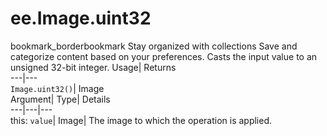  
#  ee.Image.uint32 
bookmark_borderbookmark Stay organized with collections  Save and categorize content based on your preferences.
Casts the input value to an unsigned 32-bit integer. 
Usage| Returns  
---|---  
`Image.uint32()`| Image  
Argument| Type| Details  
---|---|---  
this: `value`| Image| The image to which the operation is applied.  

